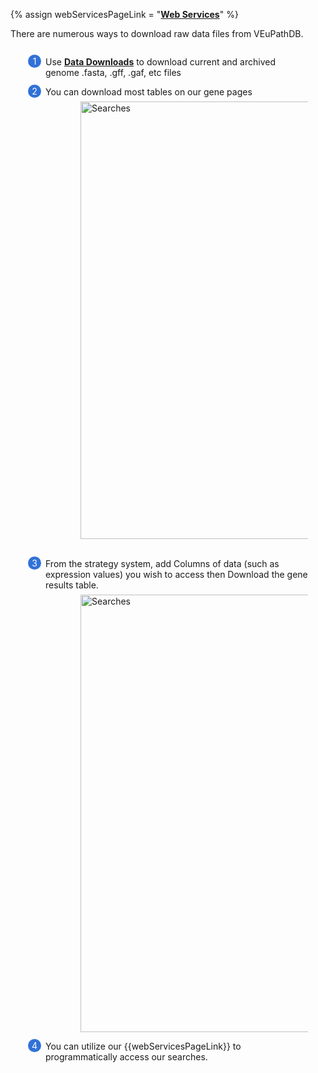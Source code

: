 <style>
  .downloads-feature {
    margin: auto;
  }
  .downloads-feature--panels {
    display: flex;
    flex-wrap: wrap;
    align-items: flex-start;
    counter-reset: panel;
  }
  .downloads-feature--panels > * {
    overflow: hidden;
    margin: 0 2em;
  }
  .downloads-feature--panels > * > div {
    margin-top: 1em;
    margin-left: 2em;
    position: relative;
  }
  .downloads-feature--panels > * img {
    margin-left: 2em;
  }
  .downloads-feature--panels > * > div:before {
    counter-increment: panel;
    content: counter(panel);
    background: #3171d8;
    border-radius: 1em;
    height: 1.5em;
    width: 1.5em;
    display: inline-flex;
    justify-content: center;
    align-items: center;
    margin-right: .5em;
    color: white;
    position: absolute;
    left: -2em;
    top: -0.25em;
  }
  #topright {
    text-align: right;
  }

</style>

{% assign webServicesPageLink  = "<a href='/a/app/static-content/content/{{include.project}}/webServices.html'><b>Web Services</b></a>" %}

<div class="downloads-feature">
<p class="card-text">There are numerous ways to download raw data files from VEuPathDB.</p>

<div class="downloads-feature--panels">
  <div>
    <div>Use <a href="/a/app/downloads/"><b>Data Downloads</b></a> to download current and archived genome .fasta, .gff, .gaf, etc files
  </div>
  <div>
    <div>You can download most tables on our gene pages </div>
      <img style="width: 50em; margin-top: .5em; margin-left: 4em;" src="{{ "/assets/images/resources_tools/download_table.png" | absolute_url }}" alt="Searches"/><br/><br/>
  </div>
  <div>
    <div>From the strategy system, add Columns of data (such as expression values) you wish to access then Download the gene results table. </div>
      <img style="width: 50em; margin-top: .5em; margin-left: 4em;" src="{{ "/assets/images/resources_tools/download_strategy.png" | absolute_url }}" alt="Searches"/>
  </div>
    <div>You can utilize our {{webServicesPageLink}} to programmatically access our searches.
  </div>
  
</div>
